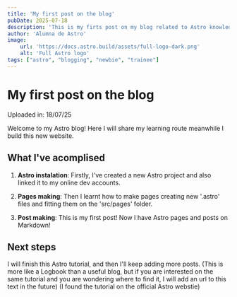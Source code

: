 ```yaml
---
title: 'My first post on the blog'
pubDate: 2025-07-18
description: 'This is my firts post on my blog related to Astro knowledge.'
author: 'Alumna de Astro'
image:
    url: 'https://docs.astro.build/assets/full-logo-dark.png'
    alt: 'Full Astro logo'
tags: ["astro", "blogging", "newbie", "trainee"]
---
```

# My first post on the blog

Uploaded in: 18/07/25

Welcome to my Astro blog! Here I will share my learning route meanwhile I build this new website.

## What I've acomplised

1. **Astro instalation**: Firstly, I've created a new Astro project and also linked it to my online dev accounts.

2. **Pages making**: Then I learnt how to make pages creating new '.astro' files and fitting them on the 'src/pages' folder.

3. **Post making**: This is my first post! Now I have Astro pages and posts on Markdown!

## Next steps

I will finish this Astro tutorial, and then I'll keep adding more posts. (This is more like a Logbook than a useful blog, but if you are interested on the same tutorial and you are wondering where to find it, I will add an url to this text in the future) (I found the tutorial on the official Astro webstie)

